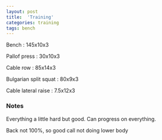 ```yaml
---
layout: post
title:  'Training'
categories: training
tags: bench
---
```


Bench : 145x10x3

Pallof press  : 30x10x3

Cable row : 85x14x3

Bulgarian split squat : 80x9x3

Cable lateral raise : 7.5x12x3

### Notes

Everything a little hard but good. Can progress on everything.

Back not 100%, so good call not doing lower body
